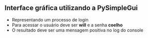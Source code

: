 ## Interface gráfica utilizando a PySimpleGui

* Representando um processo de login
* Para acessar o usuário deve ser **will** e a senha **coelho**
* O resultado deve ser uma mensagem positiva no log do console